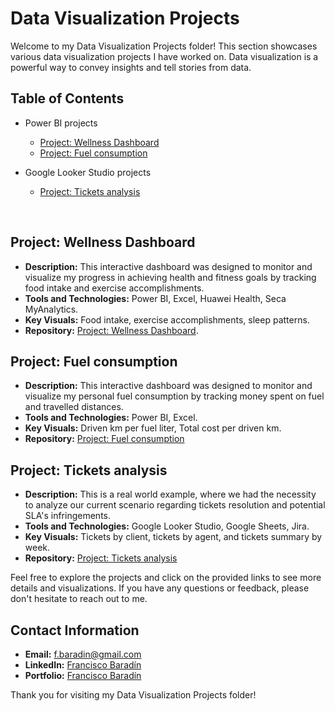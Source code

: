 # Data Visualization Projects

Welcome to my Data Visualization Projects folder! This section showcases various data visualization projects I have worked on. Data visualization is a powerful way to convey insights and tell stories from data.

## Table of Contents
- Power BI projects
  + [Project: Wellness Dashboard](https://github.com/FBaradin/Data-Analyst-Portfolio/blob/main/Data-Visualization-Projects/Wellness-Dashboard.md)
  + [Project: Fuel consumption](https://github.com/FBaradin/Data-Analyst-Portfolio/blob/main/Data-Visualization-Projects/Fuel-Consumption.md)
 
- Google Looker Studio projects
  + [Project: Tickets analysis](https://github.com/FBaradin/Data-Analyst-Portfolio/blob/main/Data-Visualization-Projects/Tickets-analysis.md)
<br>

## Project: Wellness Dashboard
- **Description:** This interactive dashboard was designed to monitor and visualize my progress in achieving health and fitness goals by tracking food intake and exercise accomplishments.
- **Tools and Technologies:** Power BI, Excel, Huawei Health, Seca MyAnalytics.
- **Key Visuals:** Food intake, exercise accomplishments, sleep patterns.
- **Repository:** [Project: Wellness Dashboard](https://github.com/FBaradin/Data-Analyst-Portfolio/blob/main/Data-Visualization-Projects/Wellness-Dashboard.md).

## Project: Fuel consumption
- **Description:** This interactive dashboard was designed to monitor and visualize my personal fuel consumption by tracking money spent on fuel and travelled distances.
- **Tools and Technologies:** Power BI, Excel.
- **Key Visuals:** Driven km per fuel liter, Total cost per driven km.
- **Repository:** [Project: Fuel consumption](https://github.com/FBaradin/Data-Analyst-Portfolio/blob/main/Data-Visualization-Projects/Fuel-Consumption.md)

## Project: Tickets analysis
- **Description:** This is a real world example, where we had the necessity to analyze our current scenario regarding tickets resolution and potential SLA's infringements.
- **Tools and Technologies:** Google Looker Studio, Google Sheets, Jira.
- **Key Visuals:** Tickets by client, tickets by agent, and tickets summary by week.
- **Repository:** [Project: Tickets analysis](https://github.com/FBaradin/Data-Analyst-Portfolio/blob/main/Data-Visualization-Projects/Tickets-analysis.md)

Feel free to explore the projects and click on the provided links to see more details and visualizations. If you have any questions or feedback, please don't hesitate to reach out to me.
<br>

## Contact Information
- **Email:** [f.baradin@gmail.com](mailto:f.baradin@gmail.com)
- **LinkedIn:** [Francisco Baradín](https://www.linkedin.com/in/franciscobaradin13256664/)
- **Portfolio:** [Francisco Baradín](https://github.com/FBaradin/Data-Analyst-Portfolio)

Thank you for visiting my Data Visualization Projects folder!
